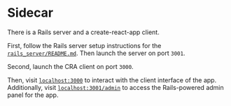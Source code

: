 # Sidecar

There is a Rails server and a create-react-app client.

First, follow the Rails server setup instructions for the
[`rails_server/README.md`](rails_server/README.md). Then launch the server
on port `3001`.

Second, launch the CRA client on port `3000`.

Then, visit [`localhost:3000`](http://localhost:3000) to interact with the
client interface of the app. Additionally, visit
[`localhost:3001/admin`](http://localhost:3001) to access the Rails-powered
admin panel for the app.
